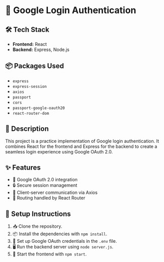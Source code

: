 # 🚀 Google Login Authentication

## 🛠️ Tech Stack
- **Frontend:** React
- **Backend:** Express, Node.js

## 📦 Packages Used
- `express`
- `express-session`
- `axios`
- `passport`
- `cors`
- `passport-google-oauth20`
- `react-router-dom`

## 📄 Description
This project is a practice implementation of Google login authentication. It combines React for the frontend and Express for the backend to create a seamless login experience using Google OAuth 2.0.

## ✨ Features
- 🔐 Google OAuth 2.0 integration
- 🔒 Secure session management
- 🔗 Client-server communication via Axios
- 🧭 Routing handled by React Router

## 📝 Setup Instructions
1. 📥 Clone the repository.
2. 📦 Install the dependencies with `npm install`.
3. 🔧 Set up Google OAuth credentials in the `.env` file.
4. 🖥️ Run the backend server using `node server.js`.
5. 🚀 Start the frontend with `npm start`.